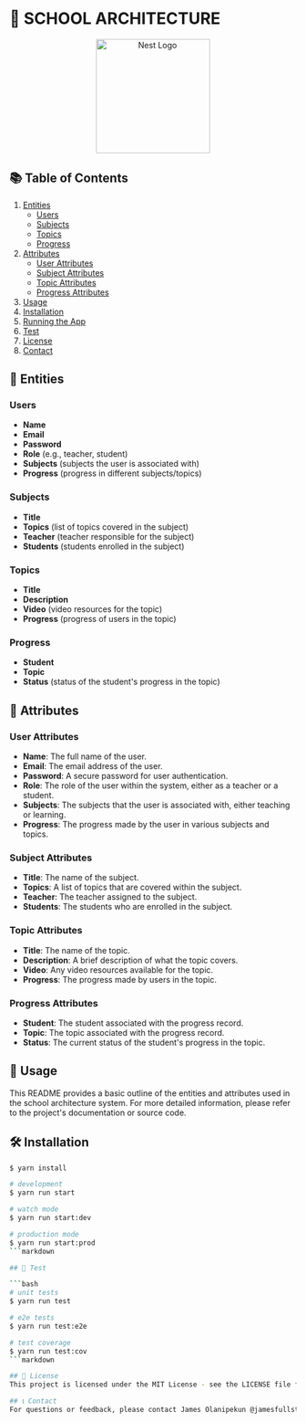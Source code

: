 # 🏫 SCHOOL ARCHITECTURE

<p align="center">
  <a href="http://nestjs.com/" target="blank"><img src="https://nestjs.com/img/logo-small.svg" width="200" alt="Nest Logo" /></a>
</p>

## 📚 Table of Contents

1. [Entities](#entities)
   - [Users](#users)
   - [Subjects](#subjects)
   - [Topics](#topics)
   - [Progress](#progress)
2. [Attributes](#attributes)
   - [User Attributes](#user-attributes)
   - [Subject Attributes](#subject-attributes)
   - [Topic Attributes](#topic-attributes)
   - [Progress Attributes](#progress-attributes)
3. [Usage](#usage)
4. [Installation](#installation)
5. [Running the App](#running-the-app)
6. [Test](#test)
7. [License](#license)
8. [Contact](#contact)

## 📂 Entities

### Users

- **Name**
- **Email**
- **Password**
- **Role** (e.g., teacher, student)
- **Subjects** (subjects the user is associated with)
- **Progress** (progress in different subjects/topics)

### Subjects

- **Title**
- **Topics** (list of topics covered in the subject)
- **Teacher** (teacher responsible for the subject)
- **Students** (students enrolled in the subject)

### Topics

- **Title**
- **Description**
- **Video** (video resources for the topic)
- **Progress** (progress of users in the topic)

### Progress

- **Student**
- **Topic**
- **Status** (status of the student's progress in the topic)

## 📝 Attributes

### User Attributes

- **Name**: The full name of the user.
- **Email**: The email address of the user.
- **Password**: A secure password for user authentication.
- **Role**: The role of the user within the system, either as a teacher or a student.
- **Subjects**: The subjects that the user is associated with, either teaching or learning.
- **Progress**: The progress made by the user in various subjects and topics.

### Subject Attributes

- **Title**: The name of the subject.
- **Topics**: A list of topics that are covered within the subject.
- **Teacher**: The teacher assigned to the subject.
- **Students**: The students who are enrolled in the subject.

### Topic Attributes

- **Title**: The name of the topic.
- **Description**: A brief description of what the topic covers.
- **Video**: Any video resources available for the topic.
- **Progress**: The progress made by users in the topic.

### Progress Attributes

- **Student**: The student associated with the progress record.
- **Topic**: The topic associated with the progress record.
- **Status**: The current status of the student's progress in the topic.

## 📌 Usage

This README provides a basic outline of the entities and attributes used in the school architecture system. For more detailed information, please refer to the project's documentation or source code.

## 🛠️ Installation

````bash
$ yarn install

# development
$ yarn run start

# watch mode
$ yarn run start:dev

# production mode
$ yarn run start:prod
```markdown

## 🧪 Test

```bash
# unit tests
$ yarn run test

# e2e tests
$ yarn run test:e2e

# test coverage
$ yarn run test:cov
```markdown

## 📜 License
This project is licensed under the MIT License - see the LICENSE file for details.

## 📞 Contact
For questions or feedback, please contact James Olanipekun @jamesfullstackdeveloper@gmail.com.
````
